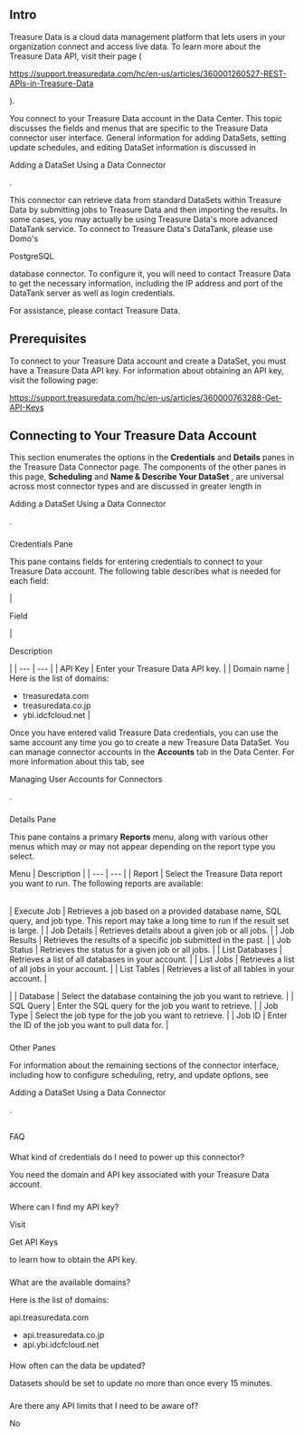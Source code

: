

Intro
-------

Treasure Data is a cloud data management platform that lets users in your organization connect and access live data. To learn more about the Treasure Data API, visit their page (

https://support.treasuredata.com/hc/en-us/articles/360001260527-REST-APIs-in-Treasure-Data

).


 You connect to your Treasure Data account in the Data Center. This topic discusses the fields and menus that are specific to the Treasure Data connector user interface. General information for adding DataSets, setting update schedules, and editing DataSet information is discussed in

Adding a DataSet Using a Data Connector

.


 This connector can retrieve data from standard DataSets within Treasure Data by submitting jobs to Treasure Data and then importing the results. In some cases, you may actually be using Treasure Data's more advanced DataTank service. To connect to Treasure Data's DataTank, please use Domo's

PostgreSQL

database connector. To configure it, you will need to contact Treasure Data to get the necessary information, including the IP address and port of the DataTank server as well as login credentials.


 For assistance, please contact Treasure Data.


 Prerequisites
---------------

To connect to your Treasure Data account and create a DataSet, you must have a Treasure Data API key. For information about obtaining an API key, visit the following page:

https://support.treasuredata.com/hc/en-us/articles/360000763288-Get-API-Keys

Connecting to Your Treasure Data Account
------------------------------------------


 This section enumerates the options in the
 **Credentials**
 and
 **Details**
 panes in the Treasure Data Connector page. The components of the other panes in this page,
 **Scheduling**
 and
 **Name & Describe Your DataSet**
 , are universal across most connector types and are discussed in greater length in

Adding a DataSet Using a Data Connector

.


###

Credentials Pane


 This pane contains fields for entering credentials to connect to your Treasure Data account. The following table describes what is needed for each field:


|

Field

|

Description

|
| --- | --- |
|
 API Key
  |
 Enter your Treasure Data API key.
  |
|
 Domain name
  |
 Here is the list of domains:
 * treasuredata.com
* treasuredata.co.jp
* ybi.idcfcloud.net
 |


 Once you have entered valid Treasure Data credentials, you can use the same account any time you go to create a new Treasure Data DataSet. You can manage connector accounts in the
 **Accounts**
 tab in the Data Center. For more information about this tab, see

Managing User Accounts for Connectors

.


###
 Details Pane

This pane contains a primary
 **Reports**
 menu, along with various other menus which may or may not appear depending on the report type you select.


 Menu
  |
 Description
  |
| --- | --- |
|
 Report
  |
 Select the Treasure Data report you want to run. The following reports are available:


|  |  |
| --- | --- |
|
 Execute Job
  |
 Retrieves a job based on a provided database name, SQL query, and job type. This report may take a long time to run if the result set is large.
  |
|
 Job Details
  |
 Retrieves details about a given job or all jobs.
  |
|
 Job Results
  |
 Retrieves the results of a specific job submitted in the past.
  |
|
 Job Status
  |
 Retrieves the status for a given job or all jobs.
  |
|
 List Databases
  |
 Retrieves a list of all databases in your account.
  |
|
 List Jobs
  |
 Retrieves a list of all jobs in your account.
  |
|
 List Tables
  |
 Retrieves a list of all tables in your account.
  |

|
|
 Database
  |
 Select the database containing the job you want to retrieve.
  |
|
 SQL Query
  |
 Enter the SQL query for the job you want to retrieve.
  |
|
 Job Type
  |
 Select the job type for the job you want to retrieve.
  |
|
 Job ID
  |
 Enter the ID of the job you want to pull data for.
  |


###
 Other Panes

For information about the remaining sections of the connector interface, including how to configure scheduling, retry, and update options, see

Adding a DataSet Using a Data Connector

.

##
 FAQ


####
 What kind of credentials do I need to power up this connector?

You need the domain and API key associated with your Treasure Data account.

###
 Where can I find my API key?

Visit

Get API Keys

to learn how to obtain the API key.

###
 What are the available domains?

Here is the list of domains:

 api.treasuredata.com
* api.treasuredata.co.jp
* api.ybi.idcfcloud.net


####
 How often can the data be updated?

Datasets should be set to update no more than once every 15 minutes.

###
 Are there any API limits that I need to be aware of?

No


